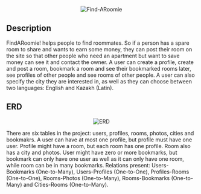 <p align="center"><img src="https://i.ibb.co/x5qLZBL/Find-ARoomie.png" alt="Find-ARoomie" border="0"></p>

## Description

FindARoomie! helps people to find roommates. So if a person has a spare room to share and wants to earn some money, they can post their room on the site so that other people who need an apartment but want to save money can see it and contact the owner. A user can create a profile, create and post a room, bookmark a room and see their bookmarked rooms later, see profiles of other people and see rooms of other people. A user can also specify the city they are interested in, as well as they can choose between two languages: English and Kazakh (Latin).

## ERD

<p align="center"><img src="https://i.ibb.co/9wzMjXb/ERD.png" alt="ERD" border="0"></p>

There are six tables in the project: users, profiles, rooms, photos, cities and bookmakrs. A user can have at most one profile, but profile must have one user. Profile might have a room, but each room has one profile. Room also has a city and photos. User might have zero or more bookmarks, but bookmark can only have one user as well as it can only have one room, while room can be in many bookmarks. Relations present: Users-Bookmarks (One-to-Many), Users-Profiles (One-to-One), Profiles-Rooms (One-to-One), Rooms-Photos (One-to-Many), Rooms-Bookmarks (One-to-Many) and Cities-Rooms (One-to-Many).
